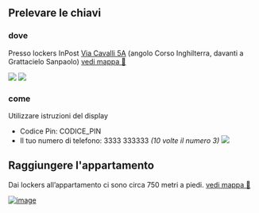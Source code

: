 ## Prelevare le chiavi
### dove
Presso lockers InPost 
[Via Cavalli 5A](https://goo.gl/maps/Kx6Xvd33TvBxjkmx7)
(angolo Corso Inghilterra, davanti a Grattacielo Sanpaolo) [vedi mappa 🔗](https://goo.gl/maps/Kx6Xvd33TvBxjkmx7)

[![](https://user-images.githubusercontent.com/3280300/69881279-9f41eb00-1320-11ea-8dfe-63b9b835f0c9.png)](https://goo.gl/maps/Kx6Xvd33TvBxjkmx7)
[![](https://user-images.githubusercontent.com/3280300/69876561-04431400-1314-11ea-9526-9b215a77b8b2.png)](https://goo.gl/maps/Kx6Xvd33TvBxjkmx7)

### come
Utilizzare istruzioni del display
- Codice Pin:  CODICE_PIN
- Il tuo numero di telefono: 3333 333333 _(10 volte il numero 3)_
![](https://user-images.githubusercontent.com/3280300/73587846-e319c200-4514-11ea-92f7-979ae3ad2433.png)

## Raggiungere l'appartamento
Dai lockers all’appartamento ci sono circa 750 metri a piedi. [vedi mappa 🔗](https://maps.app.goo.gl/ZSp5a5H81cP9yqfm8)

[![image](https://user-images.githubusercontent.com/3280300/69880503-2b9ede80-131e-11ea-95d0-cb6ed9889964.png)](https://maps.app.goo.gl/ZSp5a5H81cP9yqfm8)
